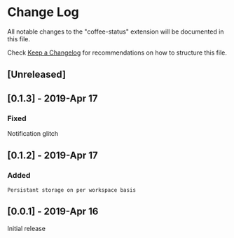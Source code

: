 # Change Log

All notable changes to the "coffee-status" extension will be documented in this file.

Check [Keep a Changelog](http://keepachangelog.com/) for recommendations on how to structure this file.

## [Unreleased]

## [0.1.3] - 2019-Apr 17

### Fixed

 Notification glitch

## [0.1.2] - 2019-Apr 17

### Added

    Persistant storage on per workspace basis

## [0.0.1] - 2019-Apr 16

 Initial release  